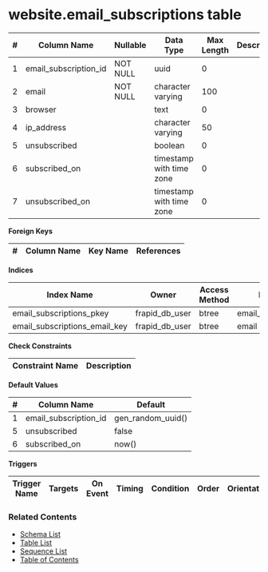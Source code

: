 # website.email_subscriptions table



| # | Column Name | Nullable | Data Type | Max Length | Description |
| --- | --- | --- | --- | --- | --- |
| 1 | email_subscription_id | NOT NULL | uuid | 0 |  |
| 2 | email | NOT NULL | character varying | 100 |  |
| 3 | browser |  | text | 0 |  |
| 4 | ip_address |  | character varying | 50 |  |
| 5 | unsubscribed |  | boolean | 0 |  |
| 6 | subscribed_on |  | timestamp with time zone | 0 |  |
| 7 | unsubscribed_on |  | timestamp with time zone | 0 |  |



**Foreign Keys**

| # | Column Name | Key Name | References |
| --- | --- | --- | --- |



**Indices**

| Index Name | Owner | Access Method | Definition | Description |
| --- | --- | --- | --- | --- |
| email_subscriptions_pkey | frapid_db_user | btree | email_subscription_id |  |
| email_subscriptions_email_key | frapid_db_user | btree | email |  |



**Check Constraints**

| Constraint Name | Description |
| --- | --- |



**Default Values**

| # | Column Name | Default |
| --- | --- | --- |
| 1 | email_subscription_id | gen_random_uuid() |
| 5 | unsubscribed | false |
| 6 | subscribed_on | now() |


**Triggers**

| Trigger Name | Targets | On Event | Timing | Condition | Order | Orientation | Description |
| --- | --- | --- | --- | --- | --- | --- | --- |


### Related Contents
* [Schema List](../../schemas.md)
* [Table List](../../tables.md)
* [Sequence List](../../sequences.md)
* [Table of Contents](../../README.md)
